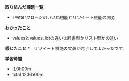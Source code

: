 **取り組んだ課題一覧**
* Twitterクローンのいいね機能とリツイート機能の開発

**わかったこと**
* valuesとvalues_listの違いは辞書型かリスト型かの違い

**感じたこと**
*　リツイート機能の実装が完了してよかったです。

**学習時間**
* １0h00m
 * total 1236h00m
